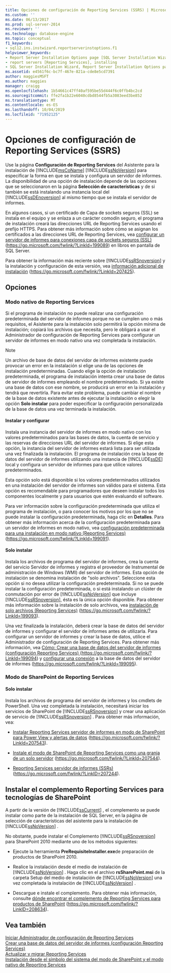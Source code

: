```yaml
---
title: Opciones de configuración de Reporting Services (SSRS) | Microsoft Docs
ms.custom: ''
ms.date: 06/13/2017
ms.prod: sql-server-2014
ms.reviewer: ''
ms.technology: database-engine
ms.topic: conceptual
f1_keywords:
- sql12.ins.instwizard.reportserverinstoptions.f1
helpviewer_keywords:
- Report Server Installation Options page [SQL Server Installation Wizard]
- report servers [Reporting Services], installing
- SQL Server Installation Wizard, Report Server Installation Options page
ms.assetid: e4561f6c-bc7f-467e-821a-cde8e5cd7391
author: maggiesMSFT
ms.author: maggies
manager: craigg
ms.openlocfilehash: 1b54661c47ff40af595be55d444f6c0ffb4bc2cd
ms.sourcegitcommit: ffe2fa1b22e6040cdbd8544fb5a3083eed3be852
ms.translationtype: MT
ms.contentlocale: es-ES
ms.lasthandoff: 10/04/2019
ms.locfileid: "71952125"
---
```

# <a name="reporting-services-configuration-options-ssrs"></a>Opciones de configuración de Reporting Services (SSRS)
  Use la página **Configuración de Reporting Services** del Asistente para la instalación de [!INCLUDE[msCoName](../../includes/msconame-md.md)] [!INCLUDE[ssNoVersion](../../includes/ssnoversion-md.md)] para especificar la forma en que se instala y configura un servidor de informes. La disponibilidad de una opción de instalación depende de las opciones que se seleccionaron en la página **Selección de características** y de si también se está instalando una instancia local del [!INCLUDE[ssDEnoversion](../../includes/ssdenoversion-md.md)] al mismo tiempo que se instala el servidor de informes.  
  
 En algunos casos, si un certificado de Capa de sockets seguros (SSL) se instala en el equipo y se enlaza a un carácter comodín seguro, el programa de instalación creará las direcciones URL de Reporting Services usando el prefijo HTTPS. Para obtener más información sobre cómo se asignan los certificados a las direcciones URL de Reporting Services, vea [configurar un servidor de informes para conexiones capa de sockets seguros (SSL)](https://go.microsoft.com/fwlink/?LinkId=199089) (https://go.microsoft.com/fwlink/?LinkId=199089) en libros en pantalla de SQL Server.  
  
 Para obtener la información más reciente sobre [!INCLUDE[ssRSnoversion](../../includes/ssrsnoversion-md.md)] y la instalación y configuración de esta versión, vea [información adicional de instalación](https://go.microsoft.com/fwlink/?LinkId=207425) (https://go.microsoft.com/fwlink/?LinkId=207425).  
  
## <a name="options"></a>Opciones  
  
### <a name="reporting-services-native-mode"></a>Modo nativo de Reporting Services  
 Si el programa de instalación no puede realizar una configuración predeterminada del servidor de informes porque no se cumplen uno o más requisitos, el Asistente para la instalación solo permitirá la opción mínima de instalación; copiará los archivos que necesita, pero le obligará a usar el Administrador de configuración de Reporting Services para configurar un servidor de informes en modo nativo una vez completada la instalación.  
  
> [!NOTE]  
>  Un archivo de base de datos del servidor de informes existente puede provocar un error en la instalación si elige una de las opciones de instalación predeterminadas. Cuando elige la opción de instalación predeterminada, el programa de instalación intenta crear una base de datos de servidor de informes empleando el nombre predeterminado. Si ya existe una base de datos con ese nombre, se producirá un error en la instalación y tendrá que revertirla. Para evitar este problema, puede cambiar el nombre de la base de datos existente antes de ejecutar la instalación o elegir la opción **Solo instalar** para poder especificar la configuración personalizada de la base de datos una vez terminada la instalación.  
  
#### <a name="install-and-configure"></a>Instalar y configurar  
 Instala una instancia del servidor de informes en modo nativo con los valores predeterminados para las bases de datos, la cuenta de servicio y las reservas de direcciones URL del servidor de informes. Si elige esta opción, la instancia del servidor de informes estará lista para ser utilizada una vez finalizada la instalación. El programa de instalación crea la base de datos del servidor de informes utilizando una instancia de [!INCLUDE[ssDE](../../includes/ssde-md.md)] local y configura un servidor de informes para que utilice valores predeterminados.  
  
 Esta opción solo está disponible si los valores predeterminados utilizados en una instalación del servidor de informes son válidos para el sistema. Esta opción es recomendable para programadores que deseen instalar todos los componentes localmente y para usuarios que estén evaluando el software.  
  
 Para ver información sobre la configuración predeterminada que utiliza el programa de instalación, o para conocer los motivos por los que no se puede instalar la configuración predeterminada, haga clic en **Detalles**. Para obtener más información acerca de la configuración predeterminada para un servidor de informes en modo nativo, vea [configuración predeterminada para una instalación en modo nativo (Reporting Services)](https://go.microsoft.com/fwlink/?LinkId=199091) (https://go.microsoft.com/fwlink/?LinkId=199091).  
  
#### <a name="install-only"></a>Solo instalar  
 Instala los archivos de programa del servidor de informes, crea la cuenta del servicio Servidor de informes y registra el proveedor de Instrumental de administración de Windows (WMI) del servidor de informes. Esta opción de instalación se denomina instalación de "solo archivos". Seleccione esta opción si no desea utilizar la configuración predeterminada. Si no se puede instalar la configuración predeterminada, o si está instalando un clúster de conmutación por error de [!INCLUDE[ssNoVersion](../../includes/ssnoversion-md.md)] que incluye [!INCLUDE[ssRSnoversion](../../includes/ssrsnoversion-md.md)], ésta es la única opción disponible. Para obtener más información sobre la instalación de solo archivos, vea [instalación de solo archivos (Reporting Services)](https://go.microsoft.com/fwlink/?LinkId=199093) (https://go.microsoft.com/fwlink/?LinkId=199093).  
  
 Una vez finalizada la instalación, deberá crear la base de datos del servidor de informes y configurar el servidor de informes antes de utilizarla. Para configurar un servidor de informes y crear la base de datos, utilice el Administrador de configuración de Reporting Services. Para obtener más información, vea [Cómo: Crear una base de datos del servidor de informes (configuración Reporting Services) ](https://go.microsoft.com/fwlink/?LinkId=199094) (https://go.microsoft.com/fwlink/?LinkId=199094) y [configurar una conexión](https://go.microsoft.com/fwlink/?LinkId=199095) a la base de datos del servidor de informes (https://go.microsoft.com/fwlink/?LinkId=199095).  
  
### <a name="reporting-services-sharepoint-mode"></a>Modo de SharePoint de Reporting Services  
  
#### <a name="install-only"></a>Solo instalar  
 Instala los archivos de programa del servidor de informes y los cmdlets de PowerShell. Una vez completada la instalación, necesitará iniciar los servicios de SharePoint de [!INCLUDE[ssRSnoversion](../../includes/ssrsnoversion-md.md)] y crear una aplicación de servicio de [!INCLUDE[ssRSnoversion](../../includes/ssrsnoversion-md.md)] . Para obtener más información, vea:  
  
-   [Instalar Reporting Services servidor de informes en modo de SharePoint para Power View y alertas de datos](https://go.microsoft.com/fwlink/?LinkId=207543) (https://go.microsoft.com/fwlink/?LinkId=207543).  
  
-   [Instale el modo de SharePoint de Reporting Services como una granja de un solo servidor](https://go.microsoft.com/fwlink/?LinkId=207544) (https://go.microsoft.com/fwlink/?LinkId=207544).  
  
-   [Reporting Services servidor de informes (SSRs)](https://go.microsoft.com/fwlink/?LinkID=207244) (https://go.microsoft.com/fwlink/?LinkID=207244).  
  
## <a name="installing-the-reporting-services-add-in-for-sharepoint-technologies"></a>Instalar el complemento Reporting Services para tecnologías de SharePoint  
 A partir de la versión de [!INCLUDE[ssCurrent](../../includes/sscurrent-md.md)] , el complemento se puede instalar como parte de la instalación de SQL Server, en la página de selección de características del asistente para la instalación de [!INCLUDE[ssNoVersion](../../includes/ssnoversion-md.md)] .  
  
 No obstante, puede instalar el Complemento [!INCLUDE[ssRSnoversion](../../includes/ssrsnoversion-md.md)] para SharePoint 2010 mediante uno de los métodos siguientes:  
  
-   Ejecute la herramienta **PreRequisiteInstaller.exe**de preparación de productos de SharePoint 2010.  
  
-   Realice la instalación desde el medio de instalación de [!INCLUDE[ssNoVersion](../../includes/ssnoversion-md.md)] . Haga clic en el archivo **rsSharePoint.msi** de la carpeta Setup del medio de instalación de [!INCLUDE[ssNoVersion](../../includes/ssnoversion-md.md)] una vez completada la instalación de [!INCLUDE[ssNoVersion](../../includes/ssnoversion-md.md)] .  
  
-   Descargue e instale el complemento. Para obtener más información, consulte [dónde encontrar el complemento de Reporting Services para productos de SharePoint](https://go.microsoft.com/fwlink/?LinkID=208634) (https://go.microsoft.com/fwlink/?LinkID=208634).  
  
## <a name="see-also"></a>Vea también  
 [Iniciar Administrador de configuración de Reporting Services](https://go.microsoft.com/fwlink/?LinkId=199096)   
 [Crear una base de datos del servidor de informes (configuración Reporting Services)](https://go.microsoft.com/fwlink/?LinkId=199094)   
 [Actualizar y migrar Reporting Services](https://go.microsoft.com/fwlink/?LinkID=245628)   
 [Instalación desde el símbolo del sistema del modo de SharePoint y el modo nativo de Reporting Services](https://go.microsoft.com/fwlink/?LinkId=217620)  
  
  
